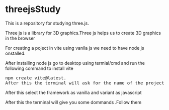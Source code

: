 # threejsStudy
<p>This is a repository for studying three.js.</p>
<p>Three js is a library for 3D graphics.Three js helps us to create 3D graphics in the browser</p>
<p>For creating a poject in vite using vanila js we need to have node js onstalled.</p>
<p>After installing node js go to desktop using termial/cmd and run the following command to install vite</p>
<pre>npm create vite@latest.
After this the terminal will ask for the name of the project, we can name it anything but for this project we will name it threeyt .</pre>
<p>After this select the framework as vanilla and variant as javascript</p>
<p></p>After this the terminal will give you some dommands .Follow them</p>
